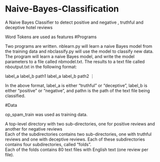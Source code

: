 # Naive-Bayes-Classification
A Naive Bayes Classifier to detect positive and negative , truthful and deceptive hotel reviews

Word Tokens are used as features
#Programs

Two programs are written. nblearn.py will learn a naive Bayes model from the training data and nbclassify.py will use the model to classify new data. The program will learn a naive Bayes model, and write the model parameters to a file called nbmodel.txt. 
The results to a text file called nboutput.txt in the following format:

label_a label_b path1
label_a label_b path2 
⋮

In the above format, label_a is either “truthful” or “deceptive”, label_b is either “positive” or “negative”, and pathn is the path of the text file being classified.

#Data

op_spam_train was used as training data.

A top-level directory with two sub-directories, one for positive reviews and another for negative reviews  
Each of the subdirectories contains two sub-directories, one with truthful reviews and one with deceptive reviews. 
Each of these subdirectories contains four subdirectories, called “folds”.  
Each of the folds contains 80 text files with English text (one review per file).  

